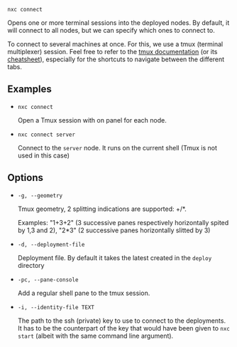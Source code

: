`nxc connect` 

Opens one or more terminal sessions into the deployed nodes. By default, it will connect to all nodes, but we can specify which ones to connect to.

To connect to several machines at once. For this, we use a tmux (terminal multiplexer) session. Feel free to refer to the [tmux documentation](https://github.com/tmux/tmux/wiki) (or its [cheatsheet](https://tmuxcheatsheet.com/)), especially for the shortcuts to navigate between the different tabs.

## Examples

- `nxc connect`

    Open a Tmux session with on panel for each node.

- `nxc connect server`

    Connect to the `server` node. It runs on the current shell (Tmux is not used in this case)

## Options

- `-g, --geometry`

    Tmux geometry, 2 splitting indications are supported: +/\*.

    Examples: "1+3+2" (3 successive panes respectively horizontally spited by 1,3 and 2), "2\*3" (2 successive panes horizontally slitted by 3)

- `-d, --deployment-file`

    Deployment file. By default it takes the latest created in the `deploy` directory

- `-pc, --pane-console`

    Add a regular shell pane to the tmux session.

- `-i, --identity-file TEXT`

    The path to the ssh (private) key to use to connect to the deployments. It has to be the counterpart of the key that would have been given to `nxc start` (albeit with the same command line argument).